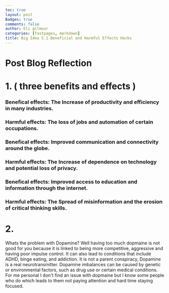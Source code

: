 ```yaml
---
toc: true
layout: post
Badges: true
comments: false
author: Eli gilmour
categories: [fastpages, markdown]
title: Big Idea 5.1 Beneficial and Harmful Effects Hacks
---
```


# Post Blog Reflection

# 1. ( three benefits and effects )


### Benefical effects: The Increase of productivity and efficiency in many industries.
### Harmful effects: The loss of jobs and automation of certain occupations.


### Benefical effects: Improved communication and connectivity around the globe.
### Harmful effects: The Increase of dependence on technology and potential loss of privacy.
 
 
### Benefical effects: Improved access to education and information through the internet.
### Harmful effects: The Spread of misinformation and the erosion of critical thinking skills.

# 2. 

Whats the problem with Dopamine? Well having too much dopmaine is not good for you because it is linked to being more competitive, aggressive and having poor impulse control. It can also lead to conditions that include ADHD, binge eating, and addiction. It is not a parent conspiracy, Dopamine is a real neurotransmitter. Dopamine imbalances can be caused by genetic or environmental factors, such as drug use or certain medical conditions. For me personal I don't find an issue with dopmaine but I know some people who do which leads to them not paying attention and hard time staying focused.